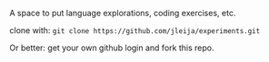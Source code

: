 A space to put language explorations, coding exercises, etc.

clone with: `git clone https://github.com/jleija/experiments.git`

Or better: get your own github login and fork this repo.
